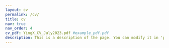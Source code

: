 ```yaml
---
layout: cv
permalink: /cv/
title: cv
nav: true
nav_order: 4
cv_pdf: YingX_CV_July2023.pdf #example_pdf.pdf
description: This is a description of the page. You can modify it in 'pages/_cv.md'. You can also change or remove the top pdf download button.
---
```

